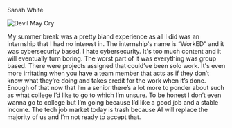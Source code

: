 Sanah White

<img src="/blog/images/DMC.jpg" alt="Devil May Cry">

My summer break was a pretty bland experience as all I did was an internship that I had no interest in. The internship's name is “WorkED” and it was cybersecurity based. I hate cybersecurity. It's too much content and it will eventually turn boring. The worst part of it was everything was group based. There were projects assigned that could’ve been solo work. It's even more irritating when you have a team member that acts as if they don’t know what they’re doing and takes credit for the work when it’s done. Enough of that now that I’m a senior there’s a lot more to ponder about such as what college I’d like to go to which I’m unsure. To be honest I don’t even wanna go to college but I’m going because I’d like a good job and a stable income. The tech job market today is trash because AI will replace the majority of us and I’m not ready to accept that. 




